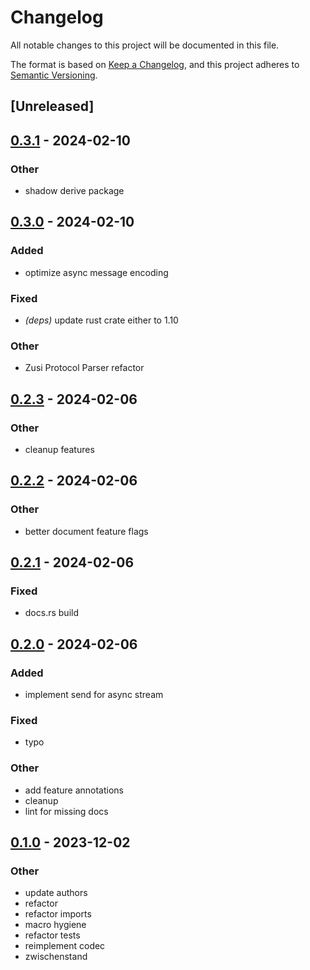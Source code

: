 # Changelog
All notable changes to this project will be documented in this file.

The format is based on [Keep a Changelog](https://keepachangelog.com/en/1.0.0/),
and this project adheres to [Semantic Versioning](https://semver.org/spec/v2.0.0.html).

## [Unreleased]

## [0.3.1](https://github.com/zusi/zusi-rs/compare/zusi-v0.3.0...zusi-v0.3.1) - 2024-02-10

### Other
- shadow derive package

## [0.3.0](https://github.com/zusi/zusi-rs/compare/zusi-v0.2.3...zusi-v0.3.0) - 2024-02-10

### Added
- optimize async message encoding

### Fixed
- *(deps)* update rust crate either to 1.10

### Other
- Zusi Protocol Parser refactor

## [0.2.3](https://github.com/zusi/zusi-rs/compare/zusi-v0.2.2...zusi-v0.2.3) - 2024-02-06

### Other
- cleanup features

## [0.2.2](https://github.com/zusi/zusi-rs/compare/zusi-v0.2.1...zusi-v0.2.2) - 2024-02-06

### Other
- better document feature flags

## [0.2.1](https://github.com/zusi/zusi-rs/compare/zusi-v0.2.0...zusi-v0.2.1) - 2024-02-06

### Fixed
- docs.rs build

## [0.2.0](https://github.com/zusi/zusi-rs/compare/zusi-v0.1.0...zusi-v0.2.0) - 2024-02-06

### Added
- implement send for async stream

### Fixed
- typo

### Other
- add feature annotations
- cleanup
- lint for missing docs

## [0.1.0](https://github.com/zusi/zusi-rs/releases/tag/zusi-v0.1.0) - 2023-12-02

### Other
- update authors
- refactor
- refactor imports
- macro hygiene
- refactor tests
- reimplement codec
- zwischenstand
